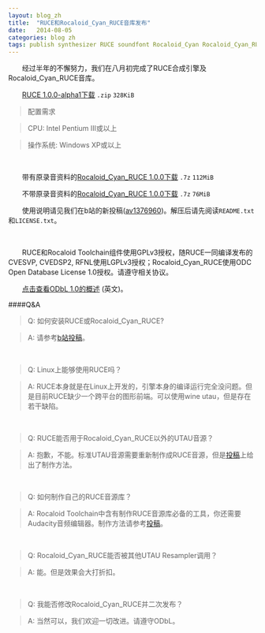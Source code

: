 ```yaml
---
layout: blog_zh
title:  "RUCE和Rocaloid_Cyan_RUCE音库发布"
date:   2014-08-05
categories: blog zh
tags: publish synthesizer RUCE soundfont Rocaloid_Cyan Rocaloid_Cyan_RUCE
---
```


&emsp;&emsp;经过半年的不懈努力，我们在八月初完成了RUCE合成引擎及Rocaloid_Cyan_RUCE音库。

&emsp;&emsp;[RUCE 1.0.0-alpha1下载](/resources/binaries/RUCE-1.0.0-alpha1.zip) `.zip` `328KiB`

> 配置需求

> CPU: Intel Pentium III或以上

> 操作系统: Windows XP或以上

&emsp;&emsp;

&emsp;&emsp;带有原录音资料的[Rocaloid_Cyan_RUCE 1.0.0下载](https://mega.co.nz/#!zMZj3aRD!bgKmrx6jpE08Nto2ljEtK-IbEuUDsVrQx23RSHeAJd8) `.7z` `112MiB`

&emsp;&emsp;不带原录音资料的[Rocaloid_Cyan_RUCE 1.0.0下载](https://mega.co.nz/#!XcgCjJZA!Z2zLwZf2bgYmUbb_WALwV2qlPZMRNmTxWZYXePyZ-3g) `.7z` `76MiB`

&emsp;&emsp;使用说明请见我们在b站的新投稿([av1376960](http://www.bilibili.com/video/av1376960/))。解压后请先阅读`README.txt`和`LICENSE.txt`。

&emsp;&emsp;

&emsp;&emsp;RUCE和Rocaloid Toolchain组件使用GPLv3授权，随RUCE一同编译发布的CVESVP, CVEDSP2, RFNL使用LGPLv3授权；Rocaloid_Cyan_RUCE使用ODC Open Database License 1.0授权。请遵守相关协议。

&emsp;&emsp;[点击查看ODbL 1.0的概述](http://opendatacommons.org/licenses/odbl/summary/) (英文)。

####Q&A

> Q: 如何安装RUCE或Rocaloid_Cyan_RUCE?

> A: 请参考[b站投稿](http://www.bilibili.com/video/av1376960/)。

&emsp;

> Q: Linux上能够使用RUCE吗？

> A: RUCE本身就是在Linux上开发的，引擎本身的编译运行完全没问题。但是目前RUCE缺少一个跨平台的图形前端。可以使用wine utau，但是存在若干缺陷。

&emsp;

> Q: RUCE能否用于Rocaloid_Cyan_RUCE以外的UTAU音源？

> A: 抱歉，不能。标准UTAU音源需要重新制作成RUCE音源，但是[投稿](http://www.bilibili.com/video/av1376960/)上给出了制作方法。

&emsp;

> Q: 如何制作自己的RUCE音源库？

> A: Rocaloid Toolchain中含有制作RUCE音源库必备的工具，你还需要Audacity音频编辑器。制作方法请参考[投稿](http://www.bilibili.com/video/av1376960/)。

&emsp;

> Q: Rocaloid_Cyan_RUCE能否被其他UTAU Resampler调用？

> A: 能。但是效果会大打折扣。

&emsp;

> Q: 我能否修改Rocaloid_Cyan_RUCE并二次发布？

> A: 当然可以，我们欢迎一切改进。请遵守ODbL。

&emsp;&emsp;
